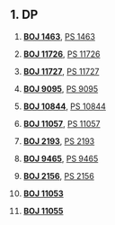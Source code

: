 ## 1. DP

1. [**BOJ 1463**](https://www.acmicpc.net/problem/1463), 
[PS 1463](https://github.com/kimhyeon/PS/blob/master/src/DP_1/PS1463.java)

2. [**BOJ 11726**](https://www.acmicpc.net/problem/11726), 
[PS 11726](https://github.com/kimhyeon/PS/blob/master/src/DP_1/PS11726.java)

3. [**BOJ 11727**](https://www.acmicpc.net/problem/11727), 
[PS 11727](https://github.com/kimhyeon/PS/blob/master/src/DP_1/PS11727.java)

4. [**BOJ 9095**](https://www.acmicpc.net/problem/9095), 
[PS 9095](https://github.com/kimhyeon/PS/blob/master/src/DP_1/PS9095.java)

5. [**BOJ 10844**](https://www.acmicpc.net/problem/10844), 
[PS 10844](https://github.com/kimhyeon/PS/blob/master/src/DP_1/PS10844.java)

6. [**BOJ 11057**](https://www.acmicpc.net/problem/10844), 
[PS 11057](https://github.com/kimhyeon/PS/blob/master/src/DP_1/PS11057.java)

7. [**BOJ 2193**](https://www.acmicpc.net/problem/2193),
[PS 2193](https://github.com/kimhyeon/PS/blob/master/src/DP_1/PS2193.java)

8. [**BOJ 9465**](https://www.acmicpc.net/problem/9465),
[PS 9465](https://github.com/kimhyeon/PS/blob/master/src/DP_1/PS9465.java)

9. [**BOJ 2156**](https://www.acmicpc.net/problem/2156),
[PS 2156](https://github.com/kimhyeon/PS/blob/master/src/DP_1/PS2156.java)

10. [**BOJ 11053**](https://www.acmicpc.net/problem/11053)

11. [**BOJ 11055**](https://www.acmicpc.net/problem/11055)
